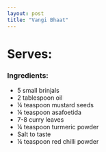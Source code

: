 ```yaml
---
layout: post
title: "Vangi Bhaat"
---
```



# Serves: 

### Ingredients:
* 5 small brinjals
* 2 tablespoon oil
* ¼ teaspoon mustard seeds
* ¼ teaspoon asafoetida
* 7-8 curry leaves
* ¼ teaspoon turmeric powder
* Salt to taste
* ¼ teaspoon red chilli powder